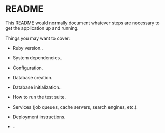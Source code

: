 # README

This README would normally document whatever steps are necessary to get the
application up and running.

Things you may want to cover:

* Ruby version..

* System dependencies..

* Configuration.

* Database creation.

* Database initialization..

* How to run the test suite.

* Services (job queues, cache servers, search engines, etc.).

* Deployment instructions.

* ..
